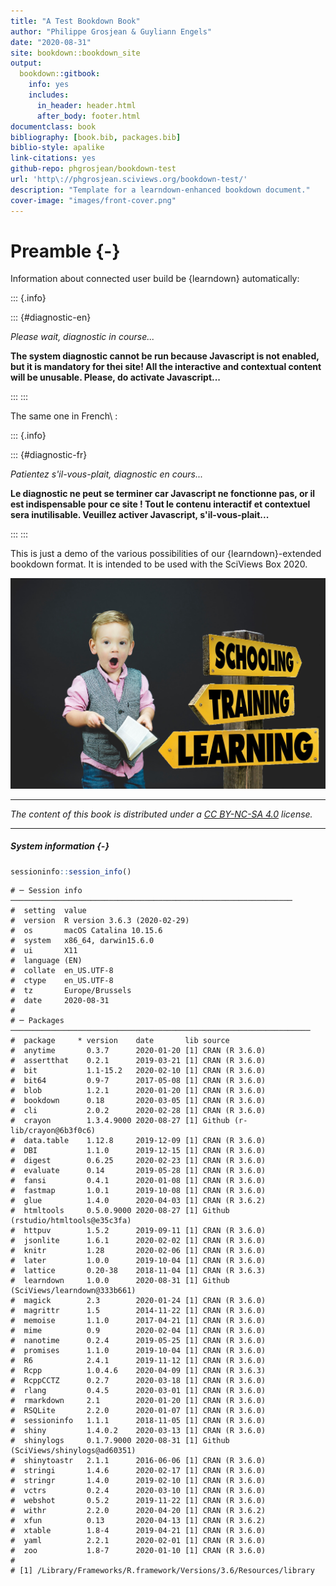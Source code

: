 ```yaml
--- 
title: "A Test Bookdown Book"
author: "Philippe Grosjean & Guyliann Engels"
date: "2020-08-31"
site: bookdown::bookdown_site
output:
  bookdown::gitbook:
    info: yes
    includes:
      in_header: header.html
      after_body: footer.html
documentclass: book
bibliography: [book.bib, packages.bib]
biblio-style: apalike
link-citations: yes
github-repo: phgrosjean/bookdown-test
url: 'http\://phgrosjean.sciviews.org/bookdown-test/'
description: "Template for a learndown-enhanced bookdown document."
cover-image: "images/front-cover.png"
---
```


# Preamble {-}

<!-- Compile the bibliography from different sources -->



<!-- Diagnose the user login status, example in English and in French -->

Information about connected user build be {learndown} automatically:


::: {.info}

::: {#diagnostic-en}

*Please wait, diagnostic in course...*

<script>
function clearStorageEn() {
  if (window.localStorage) {
    localStorage.clear();
  }
  var msg = 'Local personal data deleted!' + '\nThe page will be reloaded...' + '\n\n(if this is an error, close the page and relaunch it from within Moodle).';
  if (window.self !== window.parent) {
    parent.alert(msg);
  } else {
    window.alert(msg);
  }
  window.location.href=window.location.href;
}

function diagnoseSystemEn() {
  var container = document.getElementById('diagnostic-en');
  if (container === null) {
    return;
  }
  var content = '';

  if (!window.localStorage) {
    content = content + "<p>You are:</p>\n<ul>";
    content = content + "\n<li>Anonymous on this site (local storage unavailable).</li>";
    content = content + "\n<li>The content <b>is not</b> contextualized for a particular course.</li>";
    content = content + "\n<li>Results for various exercises <b>will not be recorded</b>.</li>";
    content = content + "\n</ul>";
    content = content + "\n<p>If you are <i>not</i> a student that takes a course linking with this pedagogical material, this is OK, you can continue your journey... <b>Welcome!</b></p>";
    content = content + "\n<p>On the other hand, if your cursus requires you to be properly recorded here, then close this page and restart it from your institution elearning platform (Moodle, ...). If your data are still incorrect, contact your teachers.</p>";

  } else {
    // Explore the content of the storage
    // Students are recognized by their login (equivalent to their GitHub login)
    // but we also show their iemail (institutional email, or Wordpress email)
    var login = localStorage.getItem('login');
    if (login === null) {
      login = '';
    }
    var email = localStorage.getItem('email');
    if (email === null) {
      email = '';
    }
    var iemail = localStorage.getItem('iemail');
    if (iemail === null) {
      iemail = '';
    }
    // Compare both emails, if they are different, display both of them
    if (email != iemail && iemail != '') {
      email = email + '</u> (institutional email: <u>' + iemail + ')';
    }

    // Construct an identification string
    content = content + "<p><b>Content on these pages is contextual. </b>Please, check the following data are correct:</p>\n<ul>";

    var registered = false;
    if (login == '') {
      // Not registered
      content = content + "\n<li><u>You are anonymous on this site.</u> <b>Your progress in the exercises will not be recorded.</b></li>";

    } else {
      // Registered user
      registered = true;
      if (login != '') {
        content = content + "\n<li>Login&nbsp;: <u>" + login + "</u></li>";
      }
      if (email != '') {
        content = content + "\n<li>Email&nbsp;: <u>" + email + "</u></li>";
      }
      content = content + "\n<b>Your progress in the exercises will be recorded under that identity.</b>";
    }

    // institution and icourse possibly change the content. So, must be checked!
    var context = false;
    var institution = localStorage.getItem('institution');
    if (institution == null || institution == '') {
      institution = 'undefined';
    } else {
      context = true;
    }
    var icourse = localStorage.getItem('icourse');
    if (icourse == null || icourse == '') {
      icourse = 'undefined';
    } else {
      context = true;
      var ictitle = localStorage.getItem('ictitle');
      if (ictitle != null && ictitle != '') {
        icourse = ictitle + ' (' + icourse + ')';
      }
    }
    content = content + "\n<li>Course&nbsp;: <u>" + icourse + "</u></li>";
    content = content + "\n<li>Institution&nbsp;: <u>" + institution + "</u></li>";
    content = content + "\n</ul>";
    if (context) {
      content = content + "<p><b>Content will be adapted to this particular context. </b>Check that these data are correct, or close this page and reopen it from your institutional elearning platform (Moodle, ...). If your data are still incorrect, contact your teachers.</p>";
    } else {// No context
      content = content + "<p><b>Without a particular course context, you will see a general content. </b>If this is OK... Welcome! Otherwise close this page and restart it from your institutional elearning platform (Moodle, ...). If your data are still incorrect, contact your teachers.</p>";
    }

    // If registered user and/or special context, offer to reset it
    if (registered || context) {
      content = content + "\n<p>If you prefer to visit this site anonymously and record no activity in the exercises, you can delete your personal informations by clicking on the button bellow.</p>";
      content = content + '<button onclick="clearStorageEn()">Delete my personal data</button>';
    }
    // Those variables are possibly defined, but they are not tested here (yet)
    //var displayname = localStorage.getItem('displayname');
    //var firstname = localStorage.getItem('firstname');
    //var lastname = localStorage.getItem('lastname');
    //var ifirstname = localStorage.getItem('ifirstname');
    //var ilastname = localStorage.getItem('ilastname');
    //var iid = localStorage.getItem('iid');
    //var iurl = localStorage.getItem('iurl');
    //var iref = localStorage.getItem('iref');
  }

  container.innerHTML = content;
}
diagnoseSystemEn();
</script>
<noscript><b>The system diagnostic cannot be run because Javascript is not enabled, but it is mandatory for thei site! All the interactive and contextual content will be unusable. Please, do activate Javascript...</b></noscript>

:::
:::



The same one in French\ :


::: {.info}

::: {#diagnostic-fr}

*Patientez s'il-vous-plait, diagnostic en cours...*

<script>
function clearStorageFr() {
  if (window.localStorage) {
    localStorage.clear();
  }
  var msg = 'Informations personnelles locales effacees !' + '\nLa page va etre rechargee...' + "\n\n(s'il s'agit d'une fausse manoeuvre, fermer la page et relancez-la depuis Moodle).";
  if (window.self !== window.parent) {
    parent.alert(msg);
  } else {
    window.alert(msg);
  }
  window.location.href=window.location.href;
}

function diagnoseSystemFr() {
  var container = document.getElementById('diagnostic-fr');
  if (container === null) {
    return;
  }
  var content = '';

  if (!window.localStorage) {
    content = content + "<p>Vous &ecirc;tes&nbsp;:</p>\n<ul>";
    content = content + "\n<li>Anonyme sur ce site (stockage local indisponible).</li>";
    content = content + "\n<li>Le contenu <b>n'est pas</b> contextualis&eacute; par rapport &agrave; un cours en particulier.</li>";
    content = content + "\n<li>Le r&eacute;sultat de certains exercices <b>ne sera pas enregistr&eacute;</b>.</li>";
    content = content + "\n</ul>";
    content = content + "\n<p>Si vous n'&ecirc;tes <i>pas</i> un &eacute;tudiant qui suit un cours li&eacute; &agrave; ce mat&eacute;riel p&eacute;dagogique, c'est normal, vous pouvez continuer votre visite... <b>Bienvenue&nbsp;!</b></p>";
    content = content + "\n<p>En revanche, si votre cours n&eacute;cessite que vous soyez d&ucirc;ment enregistr&eacute;, alors fermez cette page et relancer-l&agrave; depuis le syst&egrave;me d'apprentissage en ligne de votre Universit&eacute; (Moodle, ...). Si les donn&eacute;es sont toujours incorrectes, contactez vos enseignants.</p>";

  } else {
    // Explore the content of the storage
    // Students are recognized by their login (equivalent to their GitHub login)
    // but we also show their iemail (institutional email, or Wordpress email)
    var login = localStorage.getItem('login');
    if (login === null) {
      login = '';
    }
    var email = localStorage.getItem('email');
    if (email === null) {
      email = '';
    }
    var iemail = localStorage.getItem('iemail');
    if (iemail === null) {
      iemail = '';
    }
    // Compare both emails, if they are different, display both of them
    if (email != iemail && iemail != '') {
      email = email + '</u> (email institutionnel : <u>' + iemail + ')';
    }

    // Construct an identification string
    content = content + "<p><b>Le contenu de ce cours est contextuel.</b> V&eacute;rifiez les informations suivantes, s'il-vous-plait&nbsp;:</p>\n<ul>";

    var registered = false;
    if (login == '') {
      // Not registered
      content = content + "\n<li><u>Vous &ecirc;tes anonyme sur ce site.</u> <b>Votre progression dans les exercices ne sera pas enregistr&eacute;e.</b></li>";

    } else {
      // Registered user
      registered = true;
      if (login != '') {
        content = content + "\n<li>Login&nbsp;: <u>" + login + "</u></li>";
      }
      if (email != '') {
        content = content + "\n<li>Email&nbsp;: <u>" + email + "</u></li>";
      }
      content = content + "\n<b>Votre progression dans les exercices sera enregistr&eacute;e sous cette identit&eacute;.</b>";
    }

    // institution and icourse possibly change the content. So, must be checked!
    var context = false;
    var institution = localStorage.getItem('institution');
    if (institution == null || institution == '') {
      institution = 'ind&eacute;termin&eacute;e';
    } else {
      context = true;
    }
    var icourse = localStorage.getItem('icourse');
    if (icourse == null || icourse == '') {
      icourse = 'ind&eacute;termin&eacute;';
    } else {
      context = true;
      var ictitle = localStorage.getItem('ictitle');
      if (ictitle != null && ictitle != '') {
        icourse = ictitle + ' (' + icourse + ')';
      }
    }
    content = content + "\n<li>Cours&nbsp;: <u>" + icourse + "</u></li>";
    content = content + "\n<li>Institution&nbsp;: <u>" + institution + "</u></li>";
    content = content + "\n</ul>";
    if (context) {
      content = content + "<p><b>Le contenu sera adapt&eacute; en fonction de ce contexte.</b> V&eacute;rifiez qu'il est correct, sinon fermez cette page et relancer-l&agrave; depuis le syst&egrave;me d'apprentissage en ligne de votre Universit&eacute; (Moodle, ...). Si les donn&eacute;es sont toujours incorrectes, contactez vos enseignants.</p>";
    } else {// No context
      content = content + "<p><b>N'&eacute;tant dans aucun contexte de cours particulier, vous n'aurez acc&egrave;s qu'&agrave un contenu g&eacute;n&eacute;raliste.</b> Si c'est ce que vous souhaitez... Bienvenue&nbsp;! Sinon, fermez cette page et relancer-l&agrave; depuis le syst&egrave;me d'apprentissage en ligne de votre Universit&eacute; (Moodle, ...). Si les donn&eacute;es sont toujours incorrectes, contactez vos enseignants.</p>";
    }

    // If registered user and/or special context, offer to reset it
    if (registered || context) {
      content = content + "\n<p>Pour explorer ces pages de mani&egrave;re anonyme et n'enregistrer aucune activit&eacute;, vous pouvez &eacute;liminez vos informations personnelles en cliquant sur le bouton juste ci-dessous.</p>";
      content = content + '<button onclick="clearStorageFr()">Effacer mes donn&eacute;es personnelles</button>';
    }
    // Those variables are possibly defined, but they are not tested here (yet)
    //var displayname = localStorage.getItem('displayname');
    //var firstname = localStorage.getItem('firstname');
    //var lastname = localStorage.getItem('lastname');
    //var ifirstname = localStorage.getItem('ifirstname');
    //var ilastname = localStorage.getItem('ilastname');
    //var iid = localStorage.getItem('iid');
    //var iurl = localStorage.getItem('iurl');
    //var iref = localStorage.getItem('iref');
  }

  container.innerHTML = content;
}
diagnoseSystemFr();
</script>
<noscript><b>Le diagnostic ne peut se terminer car Javascript ne fonctionne pas, or il est indispensable pour ce site ! Tout le contenu interactif et contextuel sera inutilisable. Veuillez activer Javascript, s'il-vous-plait...</b></noscript>

:::
:::



This is just a demo of the various possibilities of our {learndown}-extended bookdown format. It is intended to be used with the SciViews Box 2020.

![](images/front-cover.png)

----

_The content of this book is distributed under a [CC BY-NC-SA 4.0](https://creativecommons.org/licenses/by-nc-sa/4.0/deed.fr) license._

----

##### System information {-}


```{.r .hidden-code}
sessioninfo::session_info()
```

```
# ─ Session info ───────────────────────────────────────────────────────────────
#  setting  value                       
#  version  R version 3.6.3 (2020-02-29)
#  os       macOS Catalina 10.15.6      
#  system   x86_64, darwin15.6.0        
#  ui       X11                         
#  language (EN)                        
#  collate  en_US.UTF-8                 
#  ctype    en_US.UTF-8                 
#  tz       Europe/Brussels             
#  date     2020-08-31                  
# 
# ─ Packages ───────────────────────────────────────────────────────────────────
#  package     * version    date       lib source                             
#  anytime       0.3.7      2020-01-20 [1] CRAN (R 3.6.0)                     
#  assertthat    0.2.1      2019-03-21 [1] CRAN (R 3.6.0)                     
#  bit           1.1-15.2   2020-02-10 [1] CRAN (R 3.6.0)                     
#  bit64         0.9-7      2017-05-08 [1] CRAN (R 3.6.0)                     
#  blob          1.2.1      2020-01-20 [1] CRAN (R 3.6.0)                     
#  bookdown      0.18       2020-03-05 [1] CRAN (R 3.6.0)                     
#  cli           2.0.2      2020-02-28 [1] CRAN (R 3.6.0)                     
#  crayon        1.3.4.9000 2020-08-27 [1] Github (r-lib/crayon@6b3f0c6)      
#  data.table    1.12.8     2019-12-09 [1] CRAN (R 3.6.0)                     
#  DBI           1.1.0      2019-12-15 [1] CRAN (R 3.6.0)                     
#  digest        0.6.25     2020-02-23 [1] CRAN (R 3.6.0)                     
#  evaluate      0.14       2019-05-28 [1] CRAN (R 3.6.0)                     
#  fansi         0.4.1      2020-01-08 [1] CRAN (R 3.6.0)                     
#  fastmap       1.0.1      2019-10-08 [1] CRAN (R 3.6.0)                     
#  glue          1.4.0      2020-04-03 [1] CRAN (R 3.6.2)                     
#  htmltools     0.5.0.9000 2020-08-27 [1] Github (rstudio/htmltools@e35c3fa) 
#  httpuv        1.5.2      2019-09-11 [1] CRAN (R 3.6.0)                     
#  jsonlite      1.6.1      2020-02-02 [1] CRAN (R 3.6.0)                     
#  knitr         1.28       2020-02-06 [1] CRAN (R 3.6.0)                     
#  later         1.0.0      2019-10-04 [1] CRAN (R 3.6.0)                     
#  lattice       0.20-38    2018-11-04 [1] CRAN (R 3.6.3)                     
#  learndown     1.0.0      2020-08-31 [1] Github (SciViews/learndown@333b661)
#  magick        2.3        2020-01-24 [1] CRAN (R 3.6.0)                     
#  magrittr      1.5        2014-11-22 [1] CRAN (R 3.6.0)                     
#  memoise       1.1.0      2017-04-21 [1] CRAN (R 3.6.0)                     
#  mime          0.9        2020-02-04 [1] CRAN (R 3.6.0)                     
#  nanotime      0.2.4      2019-05-25 [1] CRAN (R 3.6.0)                     
#  promises      1.1.0      2019-10-04 [1] CRAN (R 3.6.0)                     
#  R6            2.4.1      2019-11-12 [1] CRAN (R 3.6.0)                     
#  Rcpp          1.0.4.6    2020-04-09 [1] CRAN (R 3.6.3)                     
#  RcppCCTZ      0.2.7      2020-03-18 [1] CRAN (R 3.6.0)                     
#  rlang         0.4.5      2020-03-01 [1] CRAN (R 3.6.0)                     
#  rmarkdown     2.1        2020-01-20 [1] CRAN (R 3.6.0)                     
#  RSQLite       2.2.0      2020-01-07 [1] CRAN (R 3.6.0)                     
#  sessioninfo   1.1.1      2018-11-05 [1] CRAN (R 3.6.0)                     
#  shiny         1.4.0.2    2020-03-13 [1] CRAN (R 3.6.0)                     
#  shinylogs     0.1.7.9000 2020-08-31 [1] Github (SciViews/shinylogs@ad60351)
#  shinytoastr   2.1.1      2016-06-06 [1] CRAN (R 3.6.0)                     
#  stringi       1.4.6      2020-02-17 [1] CRAN (R 3.6.0)                     
#  stringr       1.4.0      2019-02-10 [1] CRAN (R 3.6.0)                     
#  vctrs         0.2.4      2020-03-10 [1] CRAN (R 3.6.0)                     
#  webshot       0.5.2      2019-11-22 [1] CRAN (R 3.6.0)                     
#  withr         2.2.0      2020-04-20 [1] CRAN (R 3.6.2)                     
#  xfun          0.13       2020-04-13 [1] CRAN (R 3.6.2)                     
#  xtable        1.8-4      2019-04-21 [1] CRAN (R 3.6.0)                     
#  yaml          2.2.1      2020-02-01 [1] CRAN (R 3.6.0)                     
#  zoo           1.8-7      2020-01-10 [1] CRAN (R 3.6.0)                     
# 
# [1] /Library/Frameworks/R.framework/Versions/3.6/Resources/library
```
